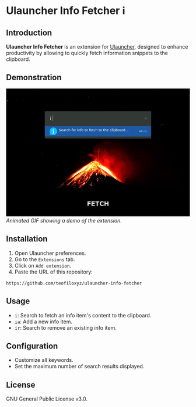 # Ulauncher Info Fetcher ℹ

## Introduction
**Ulauncher Info Fetcher** is an extension for [Ulauncher](https://ulauncher.io), designed to enhance productivity by allowing to quickly fetch information snippets to the clipboard.


## Demonstration
![Demo](/images/demo.gif)
*Animated GIF showing a demo of the extension.*


## Installation
1. Open Ulauncher preferences.
2. Go to the `Extensions` tab.
3. Click on `Add extension`.
4. Paste the URL of this repository:
```
https://github.com/teofiloxyz/ulauncher-info-fetcher
```


## Usage
- `i`: Search to fetch an info item's content to the clipboard.
- `ia`: Add a new info item.
- `ir`: Search to remove an existing info item.


## Configuration
- Customize all keywords.
- Set the maximum number of search results displayed.


## License
GNU General Public License v3.0.
